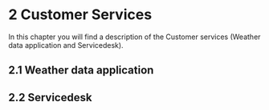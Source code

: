 # 2 Customer Services

In this chapter you will find a description of the Customer services (Weather data application and Servicedesk).

## 2.1 Weather data application

<!-- @include Weather data application/Definition.md -->
<!-- @include Weather data application/Service Levels.md -->
<!-- @include Weather data application/Risk Analysis.md -->
<!-- @include Weather data application/Capacity Planning.md -->

## 2.2 Servicedesk

<!-- @include Servicedesk/Definition.md -->
<!-- @include Servicedesk/Service Levels.md -->
<!-- @include Servicedesk/Risk Analysis.md -->
<!-- @include Servicedesk/Capacity Planning.md -->